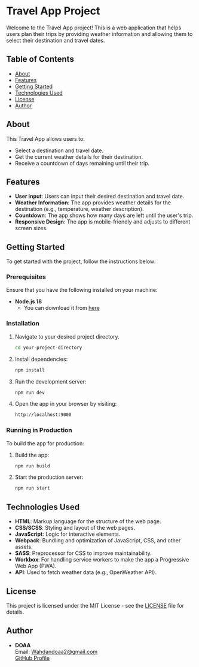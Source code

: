 # Travel App Project

Welcome to the Travel App project! This is a web application that helps users plan their trips by providing weather information and allowing them to select their destination and travel dates.

## Table of Contents
- [About](#about)
- [Features](#features)
- [Getting Started](#getting-started)
- [Technologies Used](#technologies-used)
- [License](#license)
- [Author](#author)

## About
This Travel App allows users to:
- Select a destination and travel date.
- Get the current weather details for their destination.
- Receive a countdown of days remaining until their trip.

## Features
- **User Input**: Users can input their desired destination and travel date.
- **Weather Information**: The app provides weather details for the destination (e.g., temperature, weather description).
- **Countdown**: The app shows how many days are left until the user's trip.
- **Responsive Design**: The app is mobile-friendly and adjusts to different screen sizes.

## Getting Started
To get started with the project, follow the instructions below:

### Prerequisites

Ensure that you have the following installed on your machine:
- **Node.js 18**
  - You can download it from [here](https://nodejs.org/)

### Installation

1. Navigate to your desired project directory.
   ```bash
   cd your-project-directory
   ```

2. Install dependencies:
   ```bash
   npm install
   ```

3. Run the development server:
   ```bash
   npm run dev
   ```

4. Open the app in your browser by visiting:
   ```bash
   http://localhost:9000
   ```

### Running in Production

To build the app for production:

1. Build the app:
   ```bash
   npm run build
   ```

2. Start the production server:
   ```bash
   npm run start
   ```

## Technologies Used
- **HTML**: Markup language for the structure of the web page.
- **CSS/SCSS**: Styling and layout of the web pages.
- **JavaScript**: Logic for interactive elements.
- **Webpack**: Bundling and optimization of JavaScript, CSS, and other assets.
- **SASS**: Preprocessor for CSS to improve maintainability.
- **Workbox**: For handling service workers to make the app a Progressive Web App (PWA).
- **API**: Used to fetch weather data (e.g., OpenWeather API).

## License
This project is licensed under the MIT License - see the [LICENSE](LICENSE) file for details.

## Author
- **DOAA**  
Email: Wahdandoaa2@gmail.com  
[GitHub Profile](https://github.com/DOAA211)
